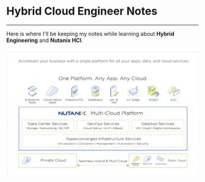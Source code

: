 # Hybrid Cloud Engineer Notes
____

Here is where I'll be keeping my notes while learning about **Hybrid Engineering** and **Nutanix HCI**. 

![Nutanix](images/Nutanix.png)